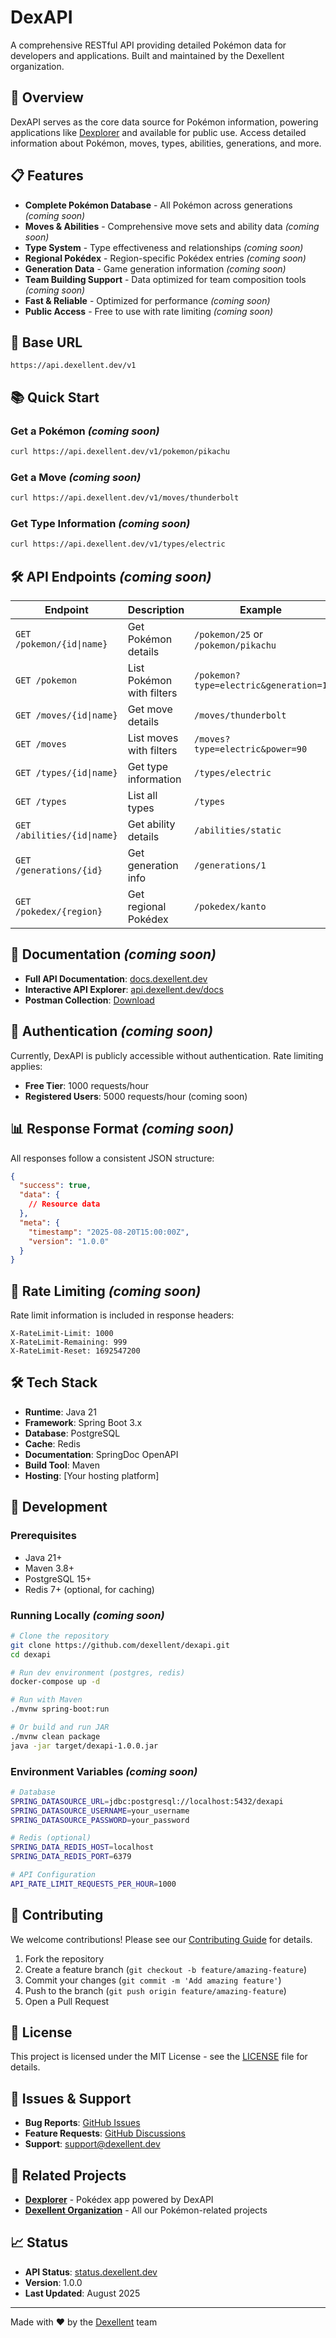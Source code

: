 # DexAPI

A comprehensive RESTful API providing detailed Pokémon data for developers and applications. Built and maintained by the Dexellent organization.

## 🚀 Overview

DexAPI serves as the core data source for Pokémon information, powering applications like [Dexplorer](https://github.com/dexellent/dexplorer) and available for public use. Access detailed information about Pokémon, moves, types, abilities, generations, and more.

## 📋 Features

- **Complete Pokémon Database** - All Pokémon across generations *(coming soon)*
- **Moves & Abilities** - Comprehensive move sets and ability data *(coming soon)*
- **Type System** - Type effectiveness and relationships *(coming soon)*
- **Regional Pokédex** - Region-specific Pokédex entries *(coming soon)*
- **Generation Data** - Game generation information *(coming soon)*
- **Team Building Support** - Data optimized for team composition tools *(coming soon)*
- **Fast & Reliable** - Optimized for performance *(coming soon)*
- **Public Access** - Free to use with rate limiting *(coming soon)*

## 🔗 Base URL

```
https://api.dexellent.dev/v1
```

## 📚 Quick Start

### Get a Pokémon *(coming soon)*
```bash
curl https://api.dexellent.dev/v1/pokemon/pikachu
```

### Get a Move *(coming soon)*
```bash
curl https://api.dexellent.dev/v1/moves/thunderbolt
```

### Get Type Information *(coming soon)*
```bash
curl https://api.dexellent.dev/v1/types/electric
```

## 🛠 API Endpoints *(coming soon)*

| Endpoint | Description | Example |
|----------|-------------|---------|
| `GET /pokemon/{id\|name}` | Get Pokémon details | `/pokemon/25` or `/pokemon/pikachu` |
| `GET /pokemon` | List Pokémon with filters | `/pokemon?type=electric&generation=1` |
| `GET /moves/{id\|name}` | Get move details | `/moves/thunderbolt` |
| `GET /moves` | List moves with filters | `/moves?type=electric&power=90` |
| `GET /types/{id\|name}` | Get type information | `/types/electric` |
| `GET /types` | List all types | `/types` |
| `GET /abilities/{id\|name}` | Get ability details | `/abilities/static` |
| `GET /generations/{id}` | Get generation info | `/generations/1` |
| `GET /pokedex/{region}` | Get regional Pokédex | `/pokedex/kanto` |

## 📖 Documentation *(coming soon)*

- **Full API Documentation**: [docs.dexellent.dev](https://docs.dexellent.dev)
- **Interactive API Explorer**: [api.dexellent.dev/docs](https://api.dexellent.dev/docs)
- **Postman Collection**: [Download](https://api.dexellent.dev/postman)

## 🔑 Authentication *(coming soon)*

Currently, DexAPI is publicly accessible without authentication. Rate limiting applies:

- **Free Tier**: 1000 requests/hour
- **Registered Users**: 5000 requests/hour (coming soon)

## 📊 Response Format *(coming soon)*

All responses follow a consistent JSON structure:

```json
{
  "success": true,
  "data": {
    // Resource data
  },
  "meta": {
    "timestamp": "2025-08-20T15:00:00Z",
    "version": "1.0.0"
  }
}
```

## 🚦 Rate Limiting *(coming soon)*

Rate limit information is included in response headers:

```
X-RateLimit-Limit: 1000
X-RateLimit-Remaining: 999
X-RateLimit-Reset: 1692547200
```

## 🛠 Tech Stack

- **Runtime**: Java 21
- **Framework**: Spring Boot 3.x
- **Database**: PostgreSQL
- **Cache**: Redis
- **Documentation**: SpringDoc OpenAPI
- **Build Tool**: Maven
- **Hosting**: [Your hosting platform]

## 🚀 Development

### Prerequisites
- Java 21+
- Maven 3.8+
- PostgreSQL 15+
- Redis 7+ (optional, for caching)

### Running Locally *(coming soon)*

```bash
# Clone the repository
git clone https://github.com/dexellent/dexapi.git
cd dexapi

# Run dev environment (postgres, redis)
docker-compose up -d

# Run with Maven
./mvnw spring-boot:run

# Or build and run JAR
./mvnw clean package
java -jar target/dexapi-1.0.0.jar
```

### Environment Variables *(coming soon)*

```bash
# Database
SPRING_DATASOURCE_URL=jdbc:postgresql://localhost:5432/dexapi
SPRING_DATASOURCE_USERNAME=your_username
SPRING_DATASOURCE_PASSWORD=your_password

# Redis (optional)
SPRING_DATA_REDIS_HOST=localhost
SPRING_DATA_REDIS_PORT=6379

# API Configuration
API_RATE_LIMIT_REQUESTS_PER_HOUR=1000
```

## 🤝 Contributing

We welcome contributions! Please see our [Contributing Guide](CONTRIBUTING.md) for details.

1. Fork the repository
2. Create a feature branch (`git checkout -b feature/amazing-feature`)
3. Commit your changes (`git commit -m 'Add amazing feature'`)
4. Push to the branch (`git push origin feature/amazing-feature`)
5. Open a Pull Request

## 📝 License

This project is licensed under the MIT License - see the [LICENSE](LICENSE) file for details.

## 🐛 Issues & Support

- **Bug Reports**: [GitHub Issues](https://github.com/dexellent/dexapi/issues)
- **Feature Requests**: [GitHub Discussions](https://github.com/dexellent/dexapi/discussions)
- **Support**: [support@dexellent.dev](mailto:support@dexellent.dev)

## 🔗 Related Projects

- **[Dexplorer](https://github.com/dexellent/dexplorer)** - Pokédex app powered by DexAPI
- **[Dexellent Organization](https://github.com/dexellent)** - All our Pokémon-related projects

## 📈 Status

- **API Status**: [status.dexellent.dev](https://status.dexellent.dev)
- **Version**: 1.0.0
- **Last Updated**: August 2025

---

Made with ❤️ by the [Dexellent](https://github.com/dexellent) team